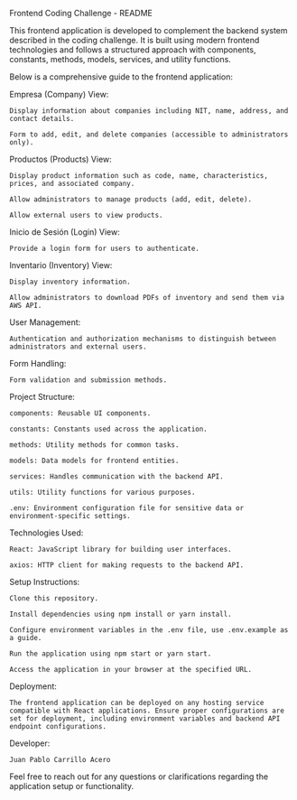 Frontend Coding Challenge - README

This frontend application is developed to complement the backend 
system described in the coding challenge. It is built using modern
frontend technologies and follows a structured approach with components,
constants, methods, models, services, and utility functions.

Below is a comprehensive guide to the frontend application:

Empresa (Company) View:

    Display information about companies including NIT, name, address, and contact details.

    Form to add, edit, and delete companies (accessible to administrators only).

Productos (Products) View:

    Display product information such as code, name, characteristics, prices, and associated company.

    Allow administrators to manage products (add, edit, delete).

    Allow external users to view products.

Inicio de Sesión (Login) View:

    Provide a login form for users to authenticate.

Inventario (Inventory) View:

    Display inventory information.

    Allow administrators to download PDFs of inventory and send them via AWS API.

User Management:

    Authentication and authorization mechanisms to distinguish between administrators and external users.

Form Handling:

    Form validation and submission methods.

Project Structure:

    components: Reusable UI components.

    constants: Constants used across the application.

    methods: Utility methods for common tasks.

    models: Data models for frontend entities.

    services: Handles communication with the backend API.

    utils: Utility functions for various purposes.

    .env: Environment configuration file for sensitive data or environment-specific settings.

Technologies Used:

    React: JavaScript library for building user interfaces.

    axios: HTTP client for making requests to the backend API.

Setup Instructions:

    Clone this repository.

    Install dependencies using npm install or yarn install.

    Configure environment variables in the .env file, use .env.example as a guide.

    Run the application using npm start or yarn start.

    Access the application in your browser at the specified URL.

Deployment:

    The frontend application can be deployed on any hosting service compatible with React applications. Ensure proper configurations are set for deployment, including environment variables and backend API endpoint configurations.

Developer:
    
    Juan Pablo Carrillo Acero

Feel free to reach out for any questions or clarifications regarding the application setup or functionality. 